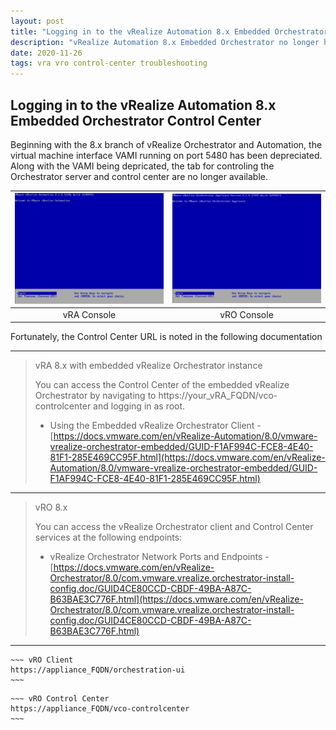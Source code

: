 ```yaml
---
layout: post
title: "Logging in to the vRealize Automation 8.x Embedded Orchestrator Control Center"
description: "vRealize Automation 8.x Embedded Orchestrator no longer has a page noting the Controll Center URL"
date: 2020-11-26
tags: vra vro control-center troubleshooting
---
```


## Logging in to the vRealize Automation 8.x Embedded Orchestrator Control Center

Beginning with the 8.x branch of vRealize Orchestrator and Automation, the virtual machine interface VAMI running on port 5480 has been depreciated. Along with the VAMI being depricated, the tab for controling the Orchestrator server and control center are no longer available.

| ![vRA](/assets/images/vRO-Control-Center-Login-vRA-Console-Login.png) | ![vRO](/assets/images/vRO-Control-Center-Login-Console-Login.png)
|:---:|:---:|
| vRA Console | vRO Console |

Fortunately, the Control Center URL is noted in the following documentation

---

> vRA 8.x with embedded vRealize Orchestrator instance
>
> You can access the Control Center of the embedded vRealize Orchestrator by navigating to https://your_vRA_FQDN/vco-controlcenter and logging in as root.
>
> * Using the Embedded vRealize Orchestrator Client - [https://docs.vmware.com/en/vRealize-Automation/8.0/vmware-vrealize-orchestrator-embedded/GUID-F1AF994C-FCE8-4E40-81F1-285E469CC95F.html](https://docs.vmware.com/en/vRealize-Automation/8.0/vmware-vrealize-orchestrator-embedded/GUID-F1AF994C-FCE8-4E40-81F1-285E469CC95F.html)

---

> vRO 8.x
>
> You can access the vRealize Orchestrator client and Control Center services at the following endpoints:
>
> * vRealize Orchestrator Network Ports and Endpoints - [https://docs.vmware.com/en/vRealize-Orchestrator/8.0/com.vmware.vrealize.orchestrator-install-config.doc/GUID4CE80CCD-CBDF-49BA-A87C-B63BAE3C776F.html](https://docs.vmware.com/en/vRealize-Orchestrator/8.0/com.vmware.vrealize.orchestrator-install-config.doc/GUID4CE80CCD-CBDF-49BA-A87C-B63BAE3C776F.html)
>

---

>
    ~~~ vRO Client
    https://appliance_FQDN/orchestration-ui
    ~~~
>
    ~~~ vRO Control Center
    https://appliance_FQDN/vco-controlcenter
    ~~~
